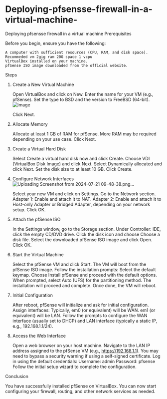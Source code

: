 # Deploying-pfsensse-firewall-in-a-virtual-machine-
Deploying pfsensse firewall in a virtual machine 
Prerequisites

Before you begin, ensure you have the following:

    A computer with sufficient resources (CPU, RAM, and disk space). Recommeded vm 2gig ram 20G space 1 vcpu
    VirtualBox installed on your machine.
    pfSense ISO image downloaded from the official website.

Steps
1. Create a New Virtual Machine

    Open VirtualBox and click on New.
    Enter the name for your VM (e.g., pfSense).
    Set the type to BSD and the version to FreeBSD (64-bit).
   ![image](https://github.com/user-attachments/assets/d8bfbac7-9820-4392-ac98-262b6b4a4df7)

    Click Next.

3. Allocate Memory

    Allocate at least 1 GB of RAM for pfSense. More RAM may be required depending on your use case.
    Click Next.

4. Create a Virtual Hard Disk

    Select Create a virtual hard disk now and click Create.
    Choose VDI (VirtualBox Disk Image) and click Next.
    Select Dynamically allocated and click Next.
    Set the disk size to at least 10 GB. Click Create.

5. Configure Network Interfaces
![Uploading Screenshot from 2024-07-21 09-48-38.png…]()


    Select your new VM and click on Settings.
    Go to the Network section.
    Adapter 1: Enable and attach it to NAT.
    Adapter 2: Enable and attach it to Host-only Adapter or Bridged Adapter, depending on your network setup.
    Click OK.

6. Attach the pfSense ISO

    In the Settings window, go to the Storage section.
    Under Controller: IDE, click the empty CD/DVD drive.
    Click the disk icon and choose Choose a disk file.
    Select the downloaded pfSense ISO image and click Open.
    Click OK.

7. Start the Virtual Machine

    Select the pfSense VM and click Start.
    The VM will boot from the pfSense ISO image.
    Follow the installation prompts:
        Select the default keymap.
        Choose Install pfSense and proceed with the default options.
        When prompted, select Auto (UFS) for the partitioning method.
    The installation will proceed and complete. Once done, the VM will reboot.

8. Initial Configuration

    After reboot, pfSense will initialize and ask for initial configuration.
    Assign interfaces:
        Typically, em0 (or equivalent) will be WAN.
        em1 (or equivalent) will be LAN.
    Follow the prompts to configure the WAN interface (usually set to DHCP) and LAN interface (typically a static IP, e.g., 192.168.1.1/24).

9. Access the Web Interface

    Open a web browser on your host machine.
    Navigate to the LAN IP address assigned to the pfSense VM (e.g., https://192.168.1.1).
    You may need to bypass a security warning if using a self-signed certificate.
    Log in using the default credentials:
        Username: admin
        Password: pfsense
    Follow the initial setup wizard to complete the configuration.

Conclusion

You have successfully installed pfSense on VirtualBox. You can now start configuring your firewall, routing, and other network services as needed.
